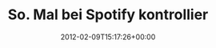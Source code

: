 ---
retweeted: false
source: <a href="http://itunes.apple.com/us/app/twitter/id409789998?mt=12" rel="nofollow">Twitter
  for Mac</a>
entities:
  hashtags: []
  symbols: []
  user_mentions:
  - name: Martin Gommel
    screen_name: martingommel
    indices:
    - '42'
    - '55'
    id_str: '192822115'
    id: '192822115'
  urls: []
display_text_range:
- '0'
- '85'
favorite_count: '1'
id_str: '167628176133074945'
truncated: false
retweet_count: '0'
id: '167628176133074945'
created_at: Thu Feb 09 15:17:26 +0000 2012
favorited: false
full_text: So. Mal bei Spotify kontrollieren, ob der [@martingommel](https://twitter.com/martingommel)
  auch die richtige Musik hört.
lang: de
tags:
- pesos:twitter
date: '2012-02-09T15:17:26+00:00'
src: https://twitter.com/bascht/status/167628176133074945
original_url: https://twitter.com/bascht/status/167628176133074945
type: twitter_tweet
text: So. Mal bei Spotify kontrollieren, ob der [@martingommel](https://twitter.com/martingommel)
  auch die richtige Musik hört.
title: So. Mal bei Spotify kontrollier

---